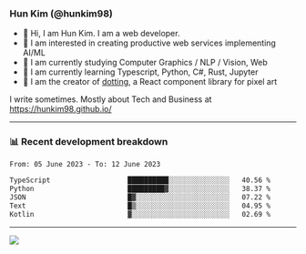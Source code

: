 ### Hun Kim (@hunkim98)

- 👋 Hi, I am Hun Kim. I am a web developer. 
- 🤔 I am interested in creating productive web services implementing AI/ML
- 🔭 I am currently studying Computer Graphics / NLP / Vision, Web 
- 🌱 I am currently learning Typescript, Python, C#, Rust, Jupyter
- 🎨 I am the creator of [dotting](hunkim98.github.io/dotting), a React component library for pixel art

I write sometimes. Mostly about Tech and Business at https://hunkim98.github.io/

---
### 📊 Recent development breakdown
<!--START_SECTION:waka-->

```txt
From: 05 June 2023 - To: 12 June 2023

TypeScript                   ██████████░░░░░░░░░░░░░░░   40.56 %
Python                       █████████▓░░░░░░░░░░░░░░░   38.37 %
JSON                         █▓░░░░░░░░░░░░░░░░░░░░░░░   07.22 %
Text                         █▒░░░░░░░░░░░░░░░░░░░░░░░   04.95 %
Kotlin                       ▓░░░░░░░░░░░░░░░░░░░░░░░░   02.69 %
```

<!--END_SECTION:waka-->
---

<!-- <div align='center'> -->
  <img align="center" src="https://github-readme-stats.vercel.app/api?username=hunkim98&theme=dark&show_icons=true"/>
<!-- </div> -->
<!--
**hunkim98/hunkim98** is a ✨ _special_ ✨ repository because its `README.md` (this file) appears on your GitHub profile.

Here are some ideas to get you started:

- 🔭 I’m currently working on ...
- 🌱 I’m currently learning ...
- 👯 I’m looking to collaborate on ...
- 🤔 I’m looking for help with ...
- 💬 Ask me about ...
- 📫 How to reach me: ...
- 😄 Pronouns: ...
- ⚡ Fun fact: ...
-->
